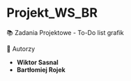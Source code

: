 # Projekt_WS_BR
📚 Zadania Projektowe - To-Do list grafik

📝 Autorzy

- **Wiktor Sasnal**
- **Bartłomiej Rojek**
